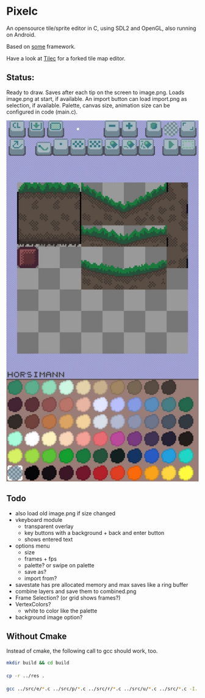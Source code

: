 # Pixelc
An opensource tile/sprite editor in C, using SDL2 and OpenGL, also running on Android.

Based on [some](https://github.com/renehorstmann/some) framework.

Have a look at [Tilec](https://github.com/renehorstmann/Tilec) for a forked tile map editor.

## Status:
Ready to draw.
Saves after each tip on the screen to image.png.
Loads image.png at start, if available.
An import button can load import.png as selection, if available.
Palette, canvas size, animation size can be configured in code (main.c).

![example_image](example.jpg)

## Todo
- also load old image.png if size changed
- vkeyboard module
  - transparent overlay
  - key buttons with a background + back and enter button
  - shows entered text
- options menu
  - size
  - frames + fps
  - palette? or swipe on palette
  - save as?
  - import from?
- savestate has pre allocated memory and max saves like a ring buffer
- combine layers and save them to combined.png
- Frame Selection? (or grid shows frames?)
- VertexColors?
  - white to color like the palette
- background image option?


## Without Cmake

Instead of cmake, the following call to gcc should work, too.

```sh
mkdir build && cd build

cp -r ../res .

gcc ../src/e/*.c ../src/p/*.c ../src/r/*.c ../src/u/*.c ../src/*.c -I../include/ $(sdl2-config --cflags --libs) -lSDL2_image -lSDL2_ttf -lglew32 -lopengl32 -lglu32 -DOPTION_GLEW -DOPTION_SDL -o pixelc
```
